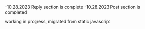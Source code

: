 
-10.28.2023
Reply section is complete
-10.28.2023
Post section is completed

working in progress, migrated from static javascript
